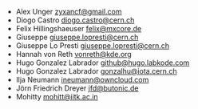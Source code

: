 - Alex Unger <zyxancf@gmail.com>
- Diogo Castro <diogo.castro@cern.ch>
- Felix Hillingshaeuser <felix@mxcore.de>
- Giuseppe <giuseppe.lopresti@cern.ch>
- Giuseppe Lo Presti <giuseppe.lopresti@cern.ch>
- Hannah von Reth <vonreth@kde.org>
- Hugo Gonzalez Labrador <github@hugo.labkode.com>
- Hugo Gonzalez Labrador <gonzalhu@iota.cern.ch>
- Ilja Neumann <ineumann@owncloud.com>
- Jörn Friedrich Dreyer <jfd@butonic.de>
- Mohitty <mohitt@iitk.ac.in>
